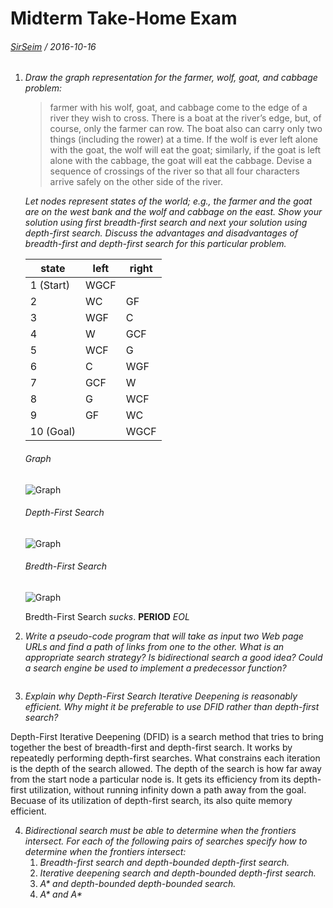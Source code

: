 # Midterm Take-Home Exam
###### [SirSeim](https://twitter.com/sirseim) / 2016-10-16

1.  _Draw the graph representation for the farmer, wolf, goat, and cabbage problem:_

    > farmer with his wolf, goat, and cabbage come to the edge of a river they wish to cross. There is a boat at the river’s edge, but, of course, only the farmer can row. The boat also can carry only two things (including the rower) at a time. If the wolf is ever left alone with the goat, the wolf will eat the goat; similarly, if the goat is left alone with the cabbage, the goat will eat the cabbage. Devise a sequence of crossings of the river so that all four characters arrive safely on the other side of the river.

    _Let nodes represent states of the world; e.g., the farmer and the goat are on the west bank and the wolf and cabbage on the east. Show your solution using first breadth-first search and next your solution using depth-first search. Discuss the advantages and disadvantages of breadth-first and depth-first search for this particular problem._

    state | left | right
    --- | --- | ---
    1 (Start) | WGCF | 
    2 | WC | GF
    3 | WGF | C
    4 | W | GCF
    5 | WCF | G
    6 | C | WGF
    7 | GCF | W
    8 | G | WCF
    9 | GF | WC
    10 (Goal) |  | WGCF

    ###### Graph
    ![Graph](https://cdn.rawgit.com/sirseim/cmsi485/master/exam1/diagram1.svg)

    ###### Depth-First Search
    ![Graph](https://cdn.rawgit.com/sirseim/cmsi485/master/exam1/diagram2.svg)

    ###### Bredth-First Search
    ![Graph](https://cdn.rawgit.com/sirseim/cmsi485/master/exam1/diagram3.svg)

    Bredth-First Search _sucks_. **PERIOD** _EOL_

2.  _Write a pseudo-code program that will take as input two Web page URLs and find a path of links from one to the other. What is an appropriate search strategy? Is bidirectional search a good idea? Could a search engine be used to implement a predecessor function?_

  
  ```
  
  ```

3.  _Explain why Depth-First Search Iterative Deepening is reasonably efficient. Why might it be preferable to use DFID rather than depth-first search?_

Depth-First Iterative Deepening (DFID) is a search method that tries to bring together the best of breadth-first and depth-first search. It works by repeatedly performing depth-first searches. What constrains each iteration is the depth of the search allowed. The depth of the search is how far away from the start node a particular node is. It gets its efficiency from its depth-first utilization, without running infinity down a path away from the goal. Becuase of its utilization of depth-first search, its also quite memory efficient.

4.  _Bidirectional search must be able to determine when the frontiers intersect. For each of the following pairs of searches specify how to determine when the frontiers intersect:_
    1.  _Breadth-first search and depth-bounded depth-first search._
    2.  _Iterative deepening search and depth-bounded depth-first search._
    3.  _A* and depth-bounded depth-bounded search._
    4.  _A* and A*_